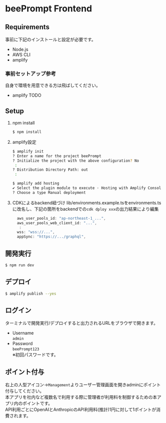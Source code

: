 # beePrompt Frontend

## Requirements
事前に下記のインストールと設定が必要です。  
- Node.js
- AWS CLI
- amplify

### 事前セットアップ参考
自身で環境を用意できる方は飛ばしてください。  

- amplify
TODO

## Setup
1. npm install
    ```bash
    $ npm install
    ```
1. amplify設定
    ```bash
    $ amplify init
    ? Enter a name for the project beePrompt
    ? Initialize the project with the above configuration? No
     :
    ? Distribution Directory Path: out
     :
    ```
    ```bash
    $ amplify add hosting
    ✔ Select the plugin module to execute · Hosting with Amplify Console (Managed hosting with custom domains, Continuous deployment)
    ? Choose a type Manual deployment
    ```

1. CDKによるbackend紐づけ
    lib/environments.example.tsをenvironments.tsに改名し、下記の箇所をbackendでの`cdk dploy xxx`の出力結果により編集
    ```typescript
      aws_user_pools_id: "ap-northeast-1_...",
      aws_user_pools_web_client_id: "...",
       :
      wss: "wss://...",
      appSync: "https://.../graphql",
    ```

## 開発実行
```bash
$ npm run dev
```

## デプロイ
```bash
$ amplify publish --yes
```

## ログイン
ターミナルで開発実行/デプロイすると出力されるURLをブラウザで開きます。  
- Username  
    `admin`
- Password  
    `beePrompt123`  
    ※初回パスワードです。  

## ポイント付与
右上の人型アイコン→`Management`よりユーザー管理画面を開きadminにポイント付与してください。  
本アプリを社内など複数名で利用する際に管理者が利用料を制御するための本アプリ内のポイントです。  
API利用ごとにOpenAIとAnthropicのAPI利用料(推計)1円に対して1ポイントが消費されます。  
